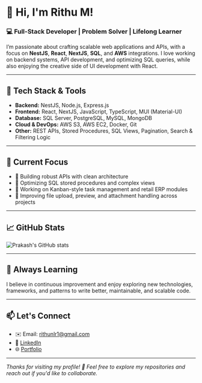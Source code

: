 # 👋 Hi, I'm Rithu M!

### 💻 Full-Stack Developer | Problem Solver | Lifelong Learner

I’m passionate about crafting scalable web applications and APIs, with a focus on **NestJS**, **React**, **NextJS**, **SQL**, and **AWS** integrations. I love working on backend systems, API development, and optimizing SQL queries, while also enjoying the creative side of UI development with React.

---

## 🚀 Tech Stack & Tools

- **Backend:** NestJS, Node.js, Express.js
- **Frontend:** React, NextJS, JavaScript, TypeScript, MUI (Material-UI)
- **Database:** SQL Server, PostgreSQL, MySQL, MongoDB
- **Cloud & DevOps:** AWS S3, AWS EC2, Docker, Git
- **Other:** REST APIs, Stored Procedures, SQL Views, Pagination, Search & Filtering Logic

---

## 📌 Current Focus

- 🔹 Building robust APIs with clean architecture  
- 🔹 Optimizing SQL stored procedures and complex views  
- 🔹 Working on Kanban-style task management and retail ERP modules  
- 🔹 Improving file upload, preview, and attachment handling across projects  

---

## 📈 GitHub Stats

![Prakash's GitHub stats](https://github-readme-stats.vercel.app/api?username=rithu2000&show_icons=true&theme=default)

---

## 🌱 Always Learning

I believe in continuous improvement and enjoy exploring new technologies, frameworks, and patterns to write better, maintainable, and scalable code.

---

## 📫 Let's Connect

- ✉️ Email: rithunlr1@gmail.com
- 💼 [LinkedIn](https://www.linkedin.com/in/rithu-m/)
- 🌐 [Portfolio](https://rithu2000.github.io/Rithu-portfolio/)

---

_Thanks for visiting my profile! 🚀 Feel free to explore my repositories and reach out if you'd like to collaborate._
